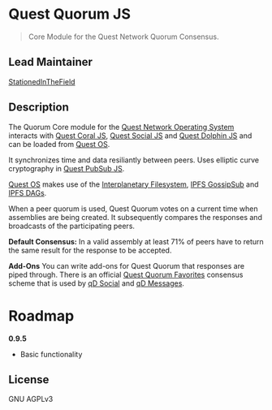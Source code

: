 # Quest Quorum JS
> Core Module for the Quest Network Quorum Consensus.

## Lead Maintainer

[StationedInTheField](https://github.com/StationedInTheField)

## Description

The Quorum Core module for the [Quest Network Operating System](https://github.com/QuestNetwork/quest-os-js) interacts with [Quest Coral JS](https://github.com/QuestNetwork/quest-coral-js), [Quest Social JS](https://github.com/QuestNetwork/quest-social-js) and [Quest Dolphin JS](https://github.com/QuestNetwork/quest-dolphin-js) and can be loaded from [Quest OS](https://github.com/QuestNetwork/quest-os-js).

It synchronizes time and data resiliantly between peers. Uses elliptic curve cryptography in [Quest PubSub JS](https://github.com/QuestNetwork/quest-pubsub-js).

[Quest OS](https://github.com/QuestNetwork/quest-os-js) makes use of the [Interplanetary Filesystem](https://ipfs.io), [IPFS GossipSub](https://blog.ipfs.io/2020-05-20-gossipsub-v1.1/) and [IPFS DAGs](https://docs.ipfs.io/concepts/merkle-dag/).

When a peer quorum is used, Quest Quorum votes on a current time when assemblies are being created. It subsequently compares the responses and broadcasts of the participating peers.

**Default Consensus:**
In a valid assembly at least 71% of peers have to return the same result for the response to be accepted.

**Add-Ons**
You can write add-ons for Quest Quorum that responses are piped through. There is an official [Quest Quorum Favorites](https://github.com/QuestNetwork/quest-quorum-fav-js) consensus scheme that is used by [qD Social](https://github.com/QuestNetwork/qd-social-ts) and [qD Messages](https://github.com/QuestNetwork/qd-messages-ts).

# Roadmap

**0.9.5**
- Basic functionality

## License

GNU AGPLv3
